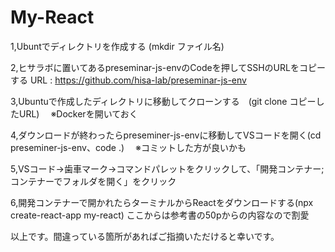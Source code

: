 # My-React
1,Ubuntでディレクトリを作成する (mkdir ファイル名)

2,ヒサラボに置いてあるpreseminar-js-envのCodeを押してSSHのURLをコピーする
  URL : https://github.com/hisa-lab/preseminar-js-env

3,Ubuntuで作成したディレクトリに移動してクローンする　(git clone コピーしたURL)
　※Dockerを開いておく

4,ダウンロードが終わったらpreseminer-js-envに移動してVSコードを開く(cd preseminer-js-env、code .)
　※コミットした方が良いかも

5,VSコード→歯車マーク→コマンドパレットをクリックして、「開発コンテナー;コンテナーでフォルダを開く」をクリック

6,開発コンテナーで開かれたらターミナルからReactをダウンロードする(npx create-react-app my-react)
ここからは参考書の50pからの内容なので割愛

以上です。間違っている箇所があればご指摘いただけると幸いです。
